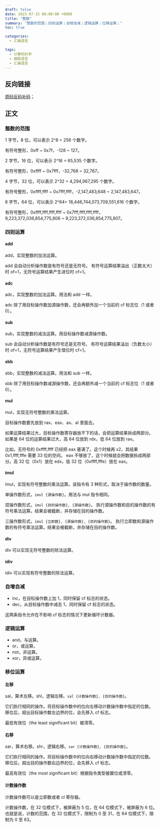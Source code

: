 ```yaml
---
draft: false
date: 2023-07-15 08:00:00 +0800
title: "整数"
summary: "整数的范围；四则运算；自增自减；逻辑运算；位移运算；"
toc: true

categories:
  - 汇编语言

tags:
  - 计算机科学
  - 编程语言
  - 汇编语言
---
```


## 反向链接

[原码反码补码](/post/computer-science/原码反码补码)；

## 正文

### 整数的范围

1 字节，8 位，可以表示 2^8 = 256 个数字。

有符号整形，0xff ~ 0x7f，-128 ~ 127。

2 字节，16 位，可以表示 2^16 = 65,535 个数字。

有符号整形，0xffff ~ 0x7fff，-32,768 ~ 32,767。

4 字节，32 位，可以表示 2^32 = 4,294,967,295 个数字。

有符号整形，0xffff,ffff ~ 0x7fff,ffff，-2,147,483,648 ~ 2,147,483,647。

8 字节，64 位，可以表示 2^64= 18,446,744,073,709,551,616 个数字。

有符号整形，0xffff,ffff,ffff,ffff ~ 0x7fff,ffff,ffff,ffff，9,223,372,036,854,775,808 ~ 9,223,372,036,854,775,807。

### 四则运算

#### add

add，实现整数的加法运算。

add 会自动分析操作数是有符号还是无符号。
有符号运算结果溢出（正数太大）时 of=1，无符号运算结果产生进位时 cf=1。

#### adc

adc，实现整数的加法运算。用法和 add 一样。

adc 除了用目标操作数加源操作数，还会再额外加一个当前的 cf 标志位（1 或者 0）。

#### sub

sub，实现整数的减法运算。用目标操作数减源操作数。

sub 会自动分析操作数是有符号还是无符号。
有符号运算结果溢出（负数太小）时 of=1，无符号运算结果产生借位时 cf=1。

#### sbb

sbb，实现整数的减法运算。用法和 sub 一样。

sbb 除了用目标操作数减源操作数，还会再额外减一个当前的 cf 标志位（1 或者 0）。

#### mul

mul，实现无符号整数的乘法运算。

目标操作数要先放到 rax、eax、ax、al 里面去。

如果运算结果过大，目标操作数寄存器放不下的话，会把运算结果拆成两部分。
如果是 64 位的运算结果过大，高 64 位放到 rdx，低 64 位放到 rax。

比如，无符号的 0xffff,ffff 已经把 eax 塞满了。这个时候再 x2，其结果 0x1,ffff,fffe 需要 33 位的空间。
eax 不够放了，这个时候就会把数据拆成两部分。高 32 位（0x1）放在 edx，低 32 位（0xffff,fffe）放在 eax。

#### imul

imul，实现有符号整数的乘法运算。该指令有 3 种形式，取决于操作数的数量。

单操作数形式，`imul {源操作数}`。用法与 mul 指令相同。

双操作数形式，`imul {目的操作数}, {源操作数}`。
执行源操作数和目的操作数的有符号乘法运算。结果会被截断，并存储在目的操作数。

三操作数形式，`imul {立即数}, {源操作数}, {目的操作数}`。
执行立即数和源操作数的有符号乘法运算。结果会被截断，并存储在目的操作数。

#### div

div 可以实现无符号整数的除法运算。

#### idiv

idiv 可以实现有符号整数的除法运算。

### 自增自减

- inc，在目标操作数上加 1，同时保留 cf 标志的状态。
- dec，从目标操作数中减去 1，同时保留 cf 标志的状态。

这两条指令允许在不影响 cf 标志的情况下更新循环计数器。

### 逻辑运算

- and，与运算。
- or，或运算。
- not，非运算。
- xor，异或运算。

### 移位运算

#### 左移

sal，算术左移。shl，逻辑左移。`sal {计数操作数}, {目的操作数}`。

它们执行相同的操作。将目标操作数中的位向左移动计数操作数中指定的位数。
移位后，超出目标操作数左边界的位，会先移入 cf 标志。

最低有效位（the least significant bit）被清零。

#### 右移

sar，算术右移。shr，逻辑右移。`sar {计数操作数}, {目的操作数}`。

它们执行相同的操作。将目标操作数中的位向右移动计数操作数中指定的位数。
移位后，超出目的操作数右边界的位，会先移入 cf 标志。

最高有效位（the most significant bit）根据指令类型被置位或清零。

#### 计数操作数

计数操作数可以是立即数或者 cl 寄存器。

计数操作数，在 32 位模式下，被屏蔽为 5 位，在 64 位模式下，被屏蔽为 6 位。
也就是说，计数的范围，在 32 位模式下，限制为 0 至 31，在 64 位模式下，限制为 0 至 63。
